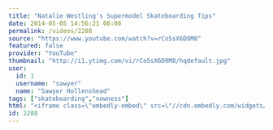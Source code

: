 ```yaml
---
title: "Natalie Westling's Supermodel Skateboarding Tips"
date: 2014-05-05 14:56:21 00:00
permalink: /videos/2288
source: "https://www.youtube.com/watch?v=rCo5sX6D9M8"
featured: false
provider: "YouTube"
thumbnail: "http://i1.ytimg.com/vi/rCo5sX6D9M8/hqdefault.jpg"
user:
  id: 1
  username: "sawyer"
  name: "Sawyer Hollenshead"
tags: ["skateboarding","nowness"]
html: "<iframe class=\"embedly-embed\" src=\"//cdn.embedly.com/widgets/media.html?src=http%3A%2F%2Fwww.youtube.com%2Fembed%2FrCo5sX6D9M8%3Fwmode%3Dtransparent%26feature%3Doembed&wmode=transparent&url=http%3A%2F%2Fwww.youtube.com%2Fwatch%3Fv%3DrCo5sX6D9M8&image=http%3A%2F%2Fi1.ytimg.com%2Fvi%2FrCo5sX6D9M8%2Fhqdefault.jpg&key=daaebf4d9cdd46779200162d0ca86e20&type=text%2Fhtml&schema=youtube\" width=\"854\" height=\"480\" scrolling=\"no\" frameborder=\"0\" allowfullscreen></iframe>"
id: 2288
---
```


